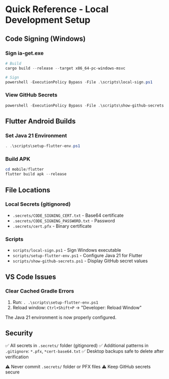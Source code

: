 # Quick Reference - Local Development Setup

## Code Signing (Windows)

### Sign ia-get.exe
```powershell
# Build
cargo build --release --target x86_64-pc-windows-msvc

# Sign
powershell -ExecutionPolicy Bypass -File .\scripts\local-sign.ps1
```

### View GitHub Secrets
```powershell
powershell -ExecutionPolicy Bypass -File .\scripts\show-github-secrets.ps1
```

## Flutter Android Builds

### Set Java 21 Environment
```powershell
. .\scripts\setup-flutter-env.ps1
```

### Build APK
```powershell
cd mobile/flutter
flutter build apk --release
```

## File Locations

### Local Secrets (gitignored)
- `.secrets/CODE_SIGNING_CERT.txt` - Base64 certificate
- `.secrets/CODE_SIGNING_PASSWORD.txt` - Password
- `.secrets/cert.pfx` - Binary certificate

### Scripts
- `scripts/local-sign.ps1` - Sign Windows executable
- `scripts/setup-flutter-env.ps1` - Configure Java 21 for Flutter
- `scripts/show-github-secrets.ps1` - Display GitHub secret values

## VS Code Issues

### Clear Cached Gradle Errors
1. Run: `. .\scripts\setup-flutter-env.ps1`
2. Reload window: `Ctrl+Shift+P` → "Developer: Reload Window"

The Java 21 environment is now properly configured.

## Security

✅ All secrets in `.secrets/` folder (gitignored)
✅ Additional patterns in `.gitignore`: `*.pfx`, `*cert-base64.txt`
✅ Desktop backups safe to delete after verification

⚠️ Never commit `.secrets/` folder or PFX files
⚠️ Keep GitHub secrets secure

